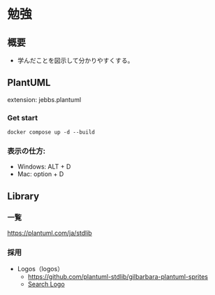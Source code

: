 # 勉強

## 概要
- 学んだことを図示して分かりやすくする。

## PlantUML
extension: jebbs.plantuml

### Get start
```
docker compose up -d --build
```

### 表示の仕方:
- Windows: ALT + D
- Mac: option + D

## Library

### 一覧

https://plantuml.com/ja/stdlib

### 採用

* Logos（logos）
  * https://github.com/plantuml-stdlib/gilbarbara-plantuml-sprites
  * [Search Logo](https://svgporn.com/)
